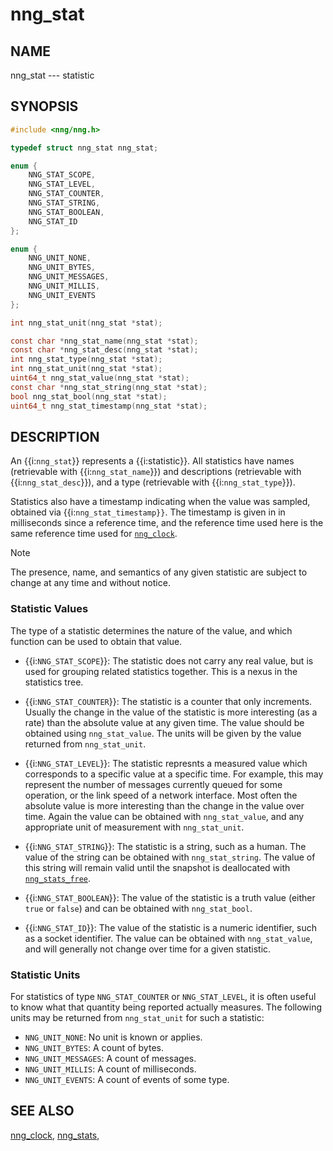 # nng_stat

## NAME

nng_stat --- statistic

## SYNOPSIS

```c
#include <nng/nng.h>

typedef struct nng_stat nng_stat;

enum {
	NNG_STAT_SCOPE,
	NNG_STAT_LEVEL,
	NNG_STAT_COUNTER,
	NNG_STAT_STRING,
	NNG_STAT_BOOLEAN,
	NNG_STAT_ID
};

enum {
	NNG_UNIT_NONE,
	NNG_UNIT_BYTES,
	NNG_UNIT_MESSAGES,
	NNG_UNIT_MILLIS,
	NNG_UNIT_EVENTS
};

int nng_stat_unit(nng_stat *stat);

const char *nng_stat_name(nng_stat *stat);
const char *nng_stat_desc(nng_stat *stat);
int nng_stat_type(nng_stat *stat);
int nng_stat_unit(nng_stat *stat);
uint64_t nng_stat_value(nng_stat *stat);
const char *nng_stat_string(nng_stat *stat);
bool nng_stat_bool(nng_stat *stat);
uint64_t nng_stat_timestamp(nng_stat *stat);
```

## DESCRIPTION

An {{i:`nng_stat`}} represents a {{i:statistic}}.
All statistics have names (retrievable with {{i:`nng_stat_name`}}) and
descriptions (retrievable with {{i:`nng_stat_desc`}}), and a
type (retrievable with {{i:`nng_stat_type`}}).

Statistics also have a timestamp indicating when the value was sampled,
obtained via {{i:`nng_stat_timestamp}}`. The timestamp is given in
in milliseconds since a reference time, and the reference time used
here is the same reference time used for [`nng_clock`][nng_clock].

> [!NOTE]
> The presence, name, and semantics of any given statistic are
> subject to change at any time and without notice.

### Statistic Values

The type of a statistic determines the nature of the value, and which
function can be used to obtain that value.

- {{i:`NNG_STAT_SCOPE`}}: The statistic does not carry any real value, but is
  used for grouping related statistics together. This is a nexus in the
  statistics tree.

- {{i:`NNG_STAT_COUNTER`}}: The statistic is a counter that only increments.
  Usually the change in the value of the statistic is more interesting
  (as a rate) than the absolute value at any given time. The value should
  be obtained using `nng_stat_value`. The units will be given by the value
  returned from `nng_stat_unit`.

- {{i:`NNG_STAT_LEVEL`}}: The statistic represnts a measured value which corresponds
  to a specific value at a specific time. For example, this may represent the
  number of messages currently queued for some operation, or the link speed
  of a network interface. Most often the absolute value is more interesting
  than the change in the value over time. Again the value can be obtained with
  `nng_stat_value`, and any appropriate unit of measurement with `nng_stat_unit`.

- {{i:`NNG_STAT_STRING`}}: The statistic is a string, such as a human. The value
  of the string can be obtained with `nng_stat_string`. The value of this string
  will remain valid until the snapshot is deallocated with [`nng_stats_free`][nng_stats].

- {{i:`NNG_STAT_BOOLEAN`}}: The value of the statistic is a truth value (either `true`
  or `false`) and can be obtained with `nng_stat_bool`.

- {{i:`NNG_STAT_ID`}}: The value of the statistic is a numeric identifier, such as a socket
  identifier. The value can be obtained with `nng_stat_value`, and will generally not
  change over time for a given statistic.

### Statistic Units

For statistics of type `NNG_STAT_COUNTER` or `NNG_STAT_LEVEL`, it is often
useful to know what that quantity being reported actually measures.
The following units may be returned from `nng_stat_unit` for such a statistic:

- `NNG_UNIT_NONE`: No unit is known or applies.
- `NNG_UNIT_BYTES`: A count of bytes.
- `NNG_UNIT_MESSAGES`: A count of messages.
- `NNG_UNIT_MILLIS`: A count of milliseconds.
- `NNG_UNIT_EVENTS`: A count of events of some type.

## SEE ALSO

[nng_clock][nng_clock],
[nng_stats][nng_stats],

[nng_clock]: ../util/nng_clock.md
[nng_stats]: ./nng_stats.md
